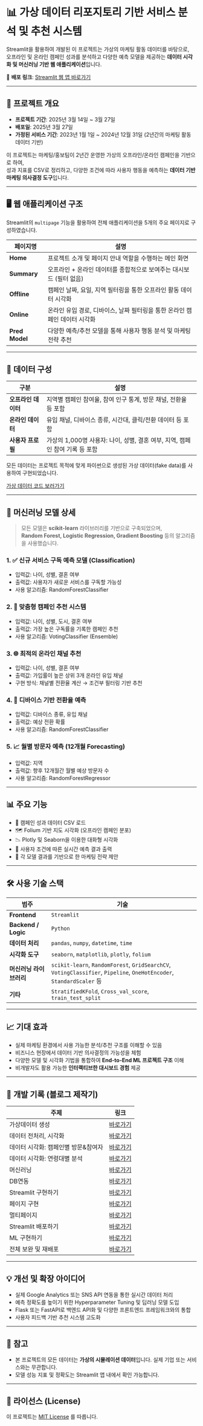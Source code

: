# 📊 가상 데이터 리포지토리 기반 서비스 분석 및 추천 시스템

Streamlit을 활용하여 개발된 이 프로젝트는 가상의 마케팅 활동 데이터를 바탕으로,  
오프라인 및 온라인 캠페인 성과를 분석하고 다양한 예측 모델을 제공하는 **데이터 시각화 및 머신러닝 기반 웹 애플리케이션**입니다.

🔗 **배포 링크**: [Streamlit 웹 앱 바로가기](https://apprjgroup3-dtiyavdpz8ywuhdu6nhint.Streamlit.app/)

---

## 📅 프로젝트 개요

- **프로젝트 기간**: 2025년 3월 14일 ~ 3월 27일  
- **배포일**: 2025년 3월 27일  
- **가정된 서비스 기간**: 2023년 1월 1일 ~ 2024년 12월 31일 (2년간의 마케팅 활동 데이터 기반)

이 프로젝트는 마케팅/홍보팀이 2년간 운영한 가상의 오프라인/온라인 캠페인을 기반으로 하여,  
성과 지표를 CSV로 정리하고, 다양한 조건에 따라 사용자 행동을 예측하는 **데이터 기반 마케팅 의사결정 도구**입니다.

---

## 🖥️ 웹 애플리케이션 구조

Streamlit의 `multipage` 기능을 활용하여 전체 애플리케이션을 5개의 주요 페이지로 구성하였습니다.

| 페이지명        | 설명 |
|-----------------|------|
| **Home**        | 프로젝트 소개 및 페이지 안내 역할을 수행하는 메인 화면 |
| **Summary**     | 오프라인 + 온라인 데이터를 종합적으로 보여주는 대시보드 (필터 없음) |
| **Offline**     | 캠페인 날짜, 요일, 지역 필터링을 통한 오프라인 활동 데이터 시각화 |
| **Online**      | 온라인 유입 경로, 디바이스, 날짜 필터링을 통한 온라인 캠페인 데이터 시각화 |
| **Pred Model**  | 다양한 예측/추천 모델을 통해 사용자 행동 분석 및 마케팅 전략 추천 |

---

## 📁 데이터 구성

| 구분       | 설명 |
|------------|------|
| **오프라인 데이터** | 지역별 캠페인 참여율, 참여 인구 통계, 방문 채널, 전환율 등 포함 |
| **온라인 데이터** | 유입 채널, 디바이스 종류, 시간대, 클릭/전환 데이터 등 포함 |
| **사용자 프로필** | 가상의 1,000명 사용자: 나이, 성별, 결혼 여부, 지역, 캠페인 참여 기록 등 포함 |

모든 데이터는 프로젝트 목적에 맞게 파이썬으로 생성된 가상 데이터(fake data)를 사용하여 구현되었습니다.

[가상 데이터 코드 보러가기](https://github.com/jjjjunn/fake_data_for_streamlit_prj)

---

## 🤖 머신러닝 모델 상세

> 모든 모델은 **scikit-learn** 라이브러리를 기반으로 구축되었으며,  
> **Random Forest, Logistic Regression, Gradient Boosting** 등의 알고리즘을 사용했습니다.

### 1. ✅ 신규 서비스 구독 예측 모델 (Classification)
- 입력값: 나이, 성별, 결혼 여부
- 출력값: 사용자가 새로운 서비스를 구독할 가능성
- 사용 알고리즘: RandomForestClassifier

### 2. 🎯 맞춤형 캠페인 추천 시스템
- 입력값: 나이, 성별, 도시, 결혼 여부
- 출력값: 가장 높은 구독률을 기록한 캠페인 추천
- 사용 알고리즘: VotingClassifier (Ensemble)

### 3. 🌐 최적의 온라인 채널 추천
- 입력값: 나이, 성별, 결혼 여부
- 출력값: 가입률이 높은 상위 3개 온라인 유입 채널
- 구현 방식: 채널별 전환율 계산 → 조건부 필터링 기반 추천

### 4. 📲 디바이스 기반 전환율 예측
- 입력값: 디바이스 종류, 유입 채널
- 출력값: 예상 전환 확률
- 사용 알고리즘: RandomForestClassifier

### 5. 📈 월별 방문자 예측 (12개월 Forecasting)
- 입력값: 지역
- 출력값: 향후 12개월간 월별 예상 방문자 수
- 사용 알고리즘: RandomForestRegressor

---

## 📊 주요 기능

- 📂 캠페인 성과 데이터 CSV 로드
- 🗺️ Folium 기반 지도 시각화 (오프라인 캠페인 분포)
- 📉 Plotly 및 Seaborn을 이용한 대화형 시각화
- 🧠 사용자 조건에 따른 실시간 예측 결과 출력
- 🧩 각 모델 결과를 기반으로 한 마케팅 전략 제안

---

## 🛠️ 사용 기술 스택

| 범주       | 기술 |
|------------|------|
| **Frontend** | `Streamlit` |
| **Backend / Logic** | `Python` |
| **데이터 처리** | `pandas`, `numpy`, `datetime`, `time` |
| **시각화 도구** | `seaborn`, `matplotlib`, `plotly`, `folium` |
| **머신러닝 라이브러리** | `scikit-learn`, `RandomForest`, `GridSearchCV`, `VotingClassifier`, `Pipeline`, `OneHotEncoder`, `StandardScaler` 등 |
| **기타** | `StratifiedKFold`, `Cross_val_score`, `train_test_split` |

---

## 📈 기대 효과

- 실제 마케팅 환경에서 사용 가능한 분석/추천 구조를 이해할 수 있음  
- 비즈니스 현장에서 데이터 기반 의사결정의 가능성을 체험  
- 다양한 모델 및 시각화 기법을 통합하여 **End-to-End ML 프로젝트 구조** 이해  
- 비개발자도 활용 가능한 **인터랙티브한 대시보드 경험** 제공

---

## 📝 개발 기록 (블로그 제작기)

| 주제 | 링크 |
|------|------|
|가상데이터 생성 | [바로가기](https://puppy-foot-it.tistory.com/722) |
|데이터 전처리, 시각화 | [바로가기](https://puppy-foot-it.tistory.com/734) |
|데이터 시각화: 캠페인별 방문&참여자 | [바로가기](https://puppy-foot-it.tistory.com/735) |
|데이터 시각화: 연령대별 분석 | [바로가기](https://puppy-foot-it.tistory.com/736) |
|머신러닝 | [바로가기](https://puppy-foot-it.tistory.com/737) |
|DB연동 | [바로가기](https://puppy-foot-it.tistory.com/738) |
|Streamlit 구현하기 | [바로가기](https://puppy-foot-it.tistory.com/739) |
|페이지 구현 | [바로가기](https://puppy-foot-it.tistory.com/740) |
|멀티페이지 | [바로가기](https://puppy-foot-it.tistory.com/741) |
|Streamlit 배포하기 | [바로가기](https://puppy-foot-it.tistory.com/742) |
|ML 구현하기 | [바로가기](https://puppy-foot-it.tistory.com/743) |
|전체 보완 및 재배포 | [바로가기](https://puppy-foot-it.tistory.com/722) |

---

## 💡 개선 및 확장 아이디어

- 실제 Google Analytics 또는 SNS API 연동을 통한 실시간 데이터 처리  
- 예측 정확도를 높이기 위한 Hyperparameter Tuning 및 딥러닝 모델 도입  
- Flask 또는 FastAPI로 백엔드 API화 및 다양한 프론트엔드 프레임워크와의 통합  
- 사용자 피드백 기반 추천 시스템 고도화

---

## 📌 참고

- 본 프로젝트의 모든 데이터는 **가상의 시뮬레이션 데이터**입니다. 실제 기업 또는 서비스와는 무관합니다.
- 모델 성능 지표 및 정확도는 Streamlit 앱 내에서 확인 가능합니다.

---

## 📜 라이선스 (License)

이 프로젝트는 [MIT License](LICENSE) 를 따릅니다.
